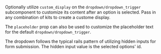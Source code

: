 Optionally utilize `custom_display` on the `dropdown/dropdown_trigger` subcomponent to customize its content after an option is selected. Pass in any combination of kits to create a custome display.

The `placeholder` prop can also be used to customize the placeholder text for the default `dropdown/dropdown_trigger`. 

The dropdown follows the typical rails pattern of utilizing hidden inputs for form submission. The hidden input value is the selected options' id.